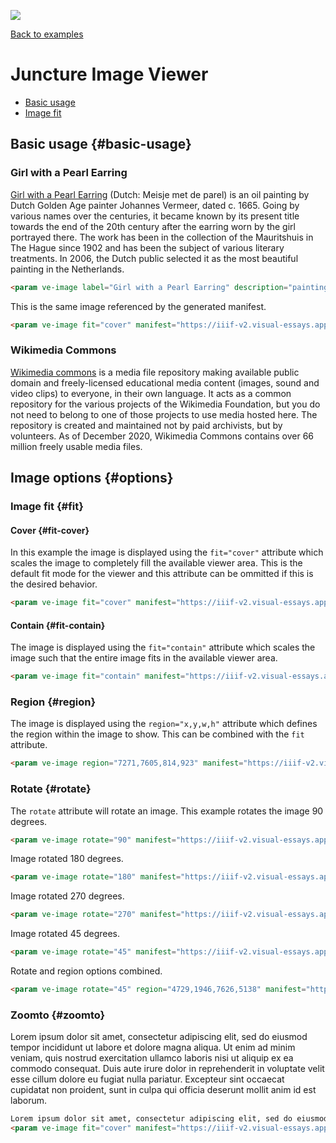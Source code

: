 <!-- This just provides a convenient way for viewing the visual essay, it is not actually needed in the essay -->
<a href="https://juncture-digital.org"><img src="https://gitcdn.link/repo/jstor-labs/juncture/main/images/ve-button.png"></a>

<!-- Some config data for the essay -->
<param ve-config title="Image Viewer Examples" layout="vtl">

<a class="nav" href="/examples"><i class="fas fa-arrow-circle-left"></i>Back to examples</a>

# Juncture Image Viewer

- [Basic usage](#basic-usage)
- [Image fit](#fit)

## Basic usage {#basic-usage}

### Girl with a Pearl Earring

[Girl with a Pearl Earring](https://en.wikipedia.org/wiki/Girl_with_a_Pearl_Earring) (Dutch: Meisje met de parel) is an oil painting by Dutch Golden Age painter Johannes Vermeer, dated c. 1665. Going by various names over the centuries, it became known by its present title towards the end of the 20th century after the earring worn by the girl portrayed there. The work has been in the collection of the Mauritshuis in The Hague since 1902 and has been the subject of various literary treatments. In 2006, the Dutch public selected it as the most beautiful painting in the Netherlands.
<param ve-image label="Girl with a Pearl Earring" description="painting by Johannes Vermeer" license="public domain" url="https://upload.wikimedia.org/wikipedia/commons/0/0f/1665_Girl_with_a_Pearl_Earring.jpg">
<param ve-map center="Q221092">

```html
<param ve-image label="Girl with a Pearl Earring" description="painting by Johannes Vermeer" license="public domain" url="https://upload.wikimedia.org/wikipedia/commons/f/fa/Girl_with_a_Pearl_Earring_%28Full_Renovation%29.jpg">
```

This is the same image referenced by the generated manifest.
<param ve-image fit="cover" manifest="https://iiif-v2.visual-essays.app/manifest/6dd738aed85597cac540ad31dd5818e86ef7f2918c7b43a9eb3123d5538e6e4c">

```html
<param ve-image fit="cover" manifest="https://iiif-v2.visual-essays.app/manifest/6dd738aed85597cac540ad31dd5818e86ef7f2918c7b43a9eb3123d5538e6e4c">
```

### Wikimedia Commons

[Wikimedia commons](https://commons.wikimedia.org/wiki/Main_Page) is a media file repository making available public domain and freely-licensed educational media content (images, sound and video clips) to everyone, in their own language. It acts as a common repository for the various projects of the Wikimedia Foundation, but you do not need to belong to one of those projects to use media hosted here. The repository is created and maintained not by paid archivists, but by volunteers.  As of December 2020, Wikimedia Commons contains over 66 million freely usable media files.

<param ve-image fit="cover" manifest="https://iiif-v2.visual-essays.app/manifest/6dd738aed85597cac540ad31dd5818e86ef7f2918c7b43a9eb3123d5538e6e4c">

## Image options {#options}

### Image fit {#fit}

#### Cover {#fit-cover}

In this example the image is displayed using the `fit="cover"` attribute which scales the image to completely fill the available viewer area. This is the default fit mode for the viewer and this attribute can be ommitted if this is the desired behavior.
<param ve-image fit="cover" manifest="https://iiif-v2.visual-essays.app/manifest/6dd738aed85597cac540ad31dd5818e86ef7f2918c7b43a9eb3123d5538e6e4c">

```html
<param ve-image fit="cover" manifest="https://iiif-v2.visual-essays.app/manifest/6dd738aed85597cac540ad31dd5818e86ef7f2918c7b43a9eb3123d5538e6e4c">
```

#### Contain {#fit-contain}

The image is displayed using the `fit="contain"` attribute which scales the image such that the entire image fits in the available viewer area. 
<param ve-image fit="contain" manifest="https://iiif-v2.visual-essays.app/manifest/6dd738aed85597cac540ad31dd5818e86ef7f2918c7b43a9eb3123d5538e6e4c">

```html
<param ve-image fit="contain" manifest="https://iiif-v2.visual-essays.app/manifest/6dd738aed85597cac540ad31dd5818e86ef7f2918c7b43a9eb3123d5538e6e4c">
```

### Region {#region}

The image is displayed using the `region="x,y,w,h"` attribute which defines the region within the image to show.  This can be combined with the `fit` attribute. 
<param ve-image region="7271,7605,814,923" manifest="https://iiif-v2.visual-essays.app/manifest/6dd738aed85597cac540ad31dd5818e86ef7f2918c7b43a9eb3123d5538e6e4c">

```html
<param ve-image region="7271,7605,814,923" manifest="https://iiif-v2.visual-essays.app/manifest/6dd738aed85597cac540ad31dd5818e86ef7f2918c7b43a9eb3123d5538e6e4c">
```

### Rotate {#rotate}

The `rotate` attribute will rotate an image.  This example rotates the image 90 degrees.
<param ve-image rotate="90" manifest="https://iiif-v2.visual-essays.app/manifest/6dd738aed85597cac540ad31dd5818e86ef7f2918c7b43a9eb3123d5538e6e4c">

```html
<param ve-image rotate="90" manifest="https://iiif-v2.visual-essays.app/manifest/6dd738aed85597cac540ad31dd5818e86ef7f2918c7b43a9eb3123d5538e6e4c">
```

Image rotated 180 degrees.
<param ve-image rotate="180" manifest="https://iiif-v2.visual-essays.app/manifest/6dd738aed85597cac540ad31dd5818e86ef7f2918c7b43a9eb3123d5538e6e4c">

```html
<param ve-image rotate="180" manifest="https://iiif-v2.visual-essays.app/manifest/6dd738aed85597cac540ad31dd5818e86ef7f2918c7b43a9eb3123d5538e6e4c">
```

Image rotated 270 degrees.
<param ve-image rotate="270" manifest="https://iiif-v2.visual-essays.app/manifest/6dd738aed85597cac540ad31dd5818e86ef7f2918c7b43a9eb3123d5538e6e4c">

```html
<param ve-image rotate="270" manifest="https://iiif-v2.visual-essays.app/manifest/6dd738aed85597cac540ad31dd5818e86ef7f2918c7b43a9eb3123d5538e6e4c">
```

Image rotated 45 degrees.
<param ve-image rotate="45" manifest="https://iiif-v2.visual-essays.app/manifest/6dd738aed85597cac540ad31dd5818e86ef7f2918c7b43a9eb3123d5538e6e4c">

```html
<param ve-image rotate="45" manifest="https://iiif-v2.visual-essays.app/manifest/6dd738aed85597cac540ad31dd5818e86ef7f2918c7b43a9eb3123d5538e6e4c">
```

Rotate and region options combined.
<param ve-image rotate="45" region="4729,1946,7626,5138" manifest="https://iiif-v2.visual-essays.app/manifest/6dd738aed85597cac540ad31dd5818e86ef7f2918c7b43a9eb3123d5538e6e4c">

```html
<param ve-image rotate="45" region="4729,1946,7626,5138" manifest="https://iiif-v2.visual-essays.app/manifest/6dd738aed85597cac540ad31dd5818e86ef7f2918c7b43a9eb3123d5538e6e4c">
```

### Zoomto {#zoomto}

Lorem ipsum dolor sit amet, consectetur adipiscing elit, sed do eiusmod tempor incididunt ut labore et dolore magna aliqua. Ut enim ad minim veniam, quis nostrud exercitation ullamco laboris nisi ut aliquip ex ea <span data-click-image-zoomto="3607,4314,4238,4061">commodo consequat</span>. Duis aute irure dolor in reprehenderit in voluptate velit esse cillum dolore eu fugiat nulla pariatur. Excepteur sint occaecat cupidatat non proident, sunt in culpa qui officia <span data-mouseover-image-zoomto="6914,6799,1472,2820">deserunt mollit</span> anim id est laborum.
<param ve-image fit="cover" manifest="https://iiif-v2.visual-essays.app/manifest/6dd738aed85597cac540ad31dd5818e86ef7f2918c7b43a9eb3123d5538e6e4c">

```html
Lorem ipsum dolor sit amet, consectetur adipiscing elit, sed do eiusmod tempor incididunt ut labore et dolore magna aliqua. Ut enim ad minim veniam, quis nostrud exercitation ullamco laboris nisi ut aliquip ex ea <span data-click-image-zoomto="3607,4314,4238,4061">commodo consequat</span>. Duis aute irure dolor in reprehenderit in voluptate velit esse cillum dolore eu fugiat nulla pariatur. Excepteur sint occaecat cupidatat non proident, sunt in culpa qui officia <span data-mouseover-image-zoomto="6914,6799,1472,2820">deserunt mollit</span> anim id est laborum.
<param ve-image fit="cover" manifest="https://iiif-v2.visual-essays.app/manifest/6dd738aed85597cac540ad31dd5818e86ef7f2918c7b43a9eb3123d5538e6e4c">
```
